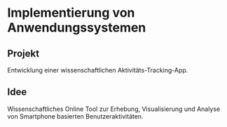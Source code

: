 # Implementierung von Anwendungssystemen

## Projekt
Entwicklung einer wissenschaftlichen Aktivitäts-Tracking-App.

## Idee
Wissenschaftliches Online Tool zur Erhebung, Visualisierung und Analyse von Smartphone basierten Benutzeraktivitäten.